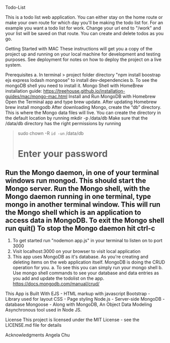 Todo-List 

This is a todo list web application. You can either stay on the home route or make your own route for which day you'll be making the todo list for. For an example you want a todo list for work. Change your url end to "/work" and your list will be saved on that route. You can create and delete todos as you go. 


Getting Started with MAC
These instructions will get you a copy of the project up and running on your local machine for development and testing purposes. See deployment for notes on how to deploy the project on a live system. 

Prerequisites
a. In terminal > project folder directory "npm install boostrap ejs express lodash mongoose" to install dev-dependencies 
b. To see the mongoDB shell you need to install it.
    Mongo Shell with HomeBrew installation guide: https://treehouse.github.io/installation-guides/mac/mongo-mac.html
      Install and Run MongoDB with Homebrew
Open the Terminal app and type brew update.
After updating Homebrew brew install mongodb
After downloading Mongo, create the “db” directory. This is where the Mongo data files will live. You can create the directory in the default location by running mkdir -p /data/db
Make sure that the /data/db directory has the right permissions by running

> sudo chown -R `id -un` /data/db
> # Enter your password
Run the Mongo daemon, in one of your terminal windows run mongod. This should start the Mongo server.
Run the Mongo shell, with the Mongo daemon running in one terminal, type mongo in another terminal window. This will run the Mongo shell which is an application to access data in MongoDB.
To exit the Mongo shell run quit()
To stop the Mongo daemon hit ctrl-c
------------------------------------------------------------------------------------------------------------------------------

1. To get started run "nodemon app.js" in your terminal to listen on to port 3000
2. Visit localhost:3000 on your browser to visit local application
3. This app uses MongoDB as it's database. As you're creating and deleting items on the web application itself. MongoDB is doing the CRUD operation for you.
    a. To see this you can simply run your mongo shell
    b. Use mongo shell commands to see your database and data entries as you add and update the todolist on the app.
        https://docs.mongodb.com/manual/crud/
        
This App is Built With
EJS - HTML markup with javascript
Bootstrap - Library used for layout 
CSS - Page styling
Node.js - Server-side 
MongoDB - database
Mongoose - Along with MongoDB, An Object Data Modeling Asynchronous tool used in Node JS.

License
This project is licensed under the MIT License - see the LICENSE.md file for details

Acknowledgments
Angela Chu
